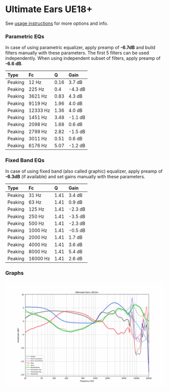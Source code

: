 # Ultimate Ears UE18+
See [usage instructions](https://github.com/jaakkopasanen/AutoEq#usage) for more options and info.

### Parametric EQs
In case of using parametric equalizer, apply preamp of **-6.7dB** and build filters manually
with these parameters. The first 5 filters can be used independently.
When using independent subset of filters, apply preamp of **-6.6 dB**.

| Type    | Fc       |    Q | Gain    |
|:--------|:---------|:-----|:--------|
| Peaking | 12 Hz    | 0.16 | 3.7 dB  |
| Peaking | 225 Hz   | 0.4  | -4.3 dB |
| Peaking | 3621 Hz  | 0.83 | 4.3 dB  |
| Peaking | 9119 Hz  | 1.96 | 4.0 dB  |
| Peaking | 12333 Hz | 1.36 | 4.0 dB  |
| Peaking | 1451 Hz  | 3.48 | -1.1 dB |
| Peaking | 2098 Hz  | 1.68 | 0.6 dB  |
| Peaking | 2799 Hz  | 2.82 | -1.5 dB |
| Peaking | 3011 Hz  | 0.51 | 0.6 dB  |
| Peaking | 6176 Hz  | 5.07 | -1.2 dB |

### Fixed Band EQs
In case of using fixed band (also called graphic) equalizer, apply preamp of **-6.3dB**
(if available) and set gains manually with these parameters.

| Type    | Fc       |    Q | Gain    |
|:--------|:---------|:-----|:--------|
| Peaking | 31 Hz    | 1.41 | 3.4 dB  |
| Peaking | 63 Hz    | 1.41 | 0.9 dB  |
| Peaking | 125 Hz   | 1.41 | -2.3 dB |
| Peaking | 250 Hz   | 1.41 | -3.5 dB |
| Peaking | 500 Hz   | 1.41 | -2.3 dB |
| Peaking | 1000 Hz  | 1.41 | -0.5 dB |
| Peaking | 2000 Hz  | 1.41 | 1.7 dB  |
| Peaking | 4000 Hz  | 1.41 | 3.6 dB  |
| Peaking | 8000 Hz  | 1.41 | 5.4 dB  |
| Peaking | 16000 Hz | 1.41 | 2.6 dB  |

### Graphs
![](./Ultimate%20Ears%20UE18+.png)
